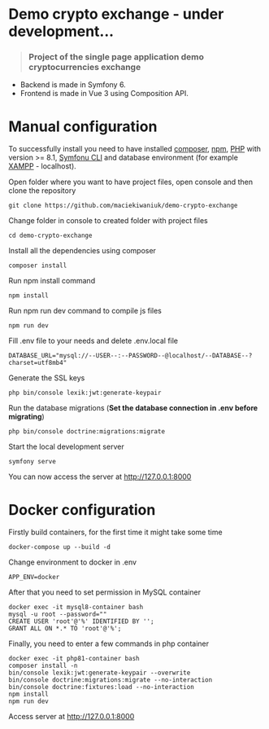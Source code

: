 # Demo crypto exchange - under development...

> ### Project of the single page application demo cryptocurrencies exchange

- Backend is made in Symfony 6.
- Frontend is made in Vue 3 using Composition API.

# Manual configuration

To successfully install you need to have installed [composer](https://getcomposer.org/download/), [npm](https://docs.npmjs.com/cli/v7/commands/npm-install), [PHP](https://www.php.net/downloads.php) with version >= 8.1, [Symfonu CLI](https://symfony.com/download) and database environment (for example [XAMPP](https://www.apachefriends.org/pl/index.html) - localhost).

Open folder where you want to have project files, open console and then clone the repository

    git clone https://github.com/maciekiwaniuk/demo-crypto-exchange
	
Change folder in console to created folder with project files

	cd demo-crypto-exchange

Install all the dependencies using composer

    composer install
	
Run npm install command

	npm install
	
Run npm run dev command to compile js files

	npm run dev

Fill .env file to your needs and delete .env.local file

    DATABASE_URL="mysql://--USER--:--PASSWORD--@localhost/--DATABASE--?charset=utf8mb4"

Generate the SSL keys

    php bin/console lexik:jwt:generate-keypair

Run the database migrations (**Set the database connection in .env before migrating**)

    php bin/console doctrine:migrations:migrate

Start the local development server

    symfony serve

You can now access the server at http://127.0.0.1:8000

# Docker configuration

Firstly build containers, for the first time it might take some time

    docker-compose up --build -d

Change environment to docker in .env

    APP_ENV=docker

After that you need to set permission in MySQL container

    docker exec -it mysql8-container bash
    mysql -u root --password=""
    CREATE USER 'root'@'%' IDENTIFIED BY '';
    GRANT ALL ON *.* TO 'root'@'%';

Finally, you need to enter a few commands in php container

    docker exec -it php81-container bash
    composer install -n
    bin/console lexik:jwt:generate-keypair --overwrite
    bin/console doctrine:migrations:migrate --no-interaction
    bin/console doctrine:fixtures:load --no-interaction
    npm install
    npm run dev

Access server at http://127.0.0.1:8000